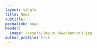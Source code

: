 ```yaml
---
layout: single
title: News
subtitle:
permalink: news
header:
  image: /assets/img-sunkwa/banner1.jpg
author_profile: true
---
```

